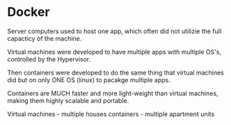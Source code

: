 # Docker

Server computers used to host one app, which often did not utilizie the full capacticy of the machine.

Virtual machines were developed to have multiple apps with multiple OS's, controlled by the Hypervisor.

Then containers were developed to do the same thing that virtual machines did but on only ONE OS (linux) to pacakge multiple apps.

Containers are MUCH faster and more light-weight than virtual machines, making them highly scalable and portable.

Virtual machines - multiple houses
containers - multiple apartment units
